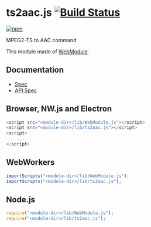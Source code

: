 # ts2aac.js [![Build Status](https://travis-ci.org/uupaa/ts2aac.js.svg)](https://travis-ci.org/uupaa/ts2aac.js)

[![npm](https://nodei.co/npm/uupaa.ts2aac.js.svg?downloads=true&stars=true)](https://nodei.co/npm/uupaa.ts2aac.js/)

MPEG2-TS to AAC command

This module made of [WebModule](https://github.com/uupaa/WebModule).

## Documentation
- [Spec](https://github.com/uupaa/ts2aac.js/wiki/)
- [API Spec](https://github.com/uupaa/ts2aac.js/wiki/ts2aac)

## Browser, NW.js and Electron

```js
<script src="<module-dir>/lib/WebModule.js"></script>
<script src="<module-dir>/lib/ts2aac.js"></script>
<script>
    ...
</script>
```

## WebWorkers

```js
importScripts("<module-dir>/lib/WebModule.js");
importScripts("<module-dir>/lib/ts2aac.js");

```

## Node.js

```js
require("<module-dir>/lib/WebModule.js");
require("<module-dir>/lib/ts2aac.js");

```


